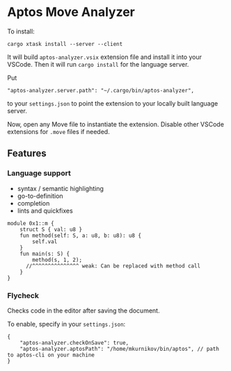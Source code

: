 # Aptos Move Analyzer 

To install:

```
cargo xtask install --server --client
```

It will build `aptos-analyzer.vsix` extension file and install it into your VSCode.
Then it will run `cargo install` for the language server.

Put

```
"aptos-analyzer.server.path": "~/.cargo/bin/aptos-analyzer",
```

to your `settings.json` to point the extension to your locally built language server.

Now, open any Move file to instantiate the extension. Disable other VSCode extensions for `.move` files if needed.

## Features

### Language support

* syntax / semantic highlighting
* go-to-definition
* completion
* lints and quickfixes
```
module 0x1::m {
    struct S { val: u8 }
    fun method(self: S, a: u8, b: u8): u8 {
        self.val
    }
    fun main(s: S) {
        method(s, 1, 2);
      //^^^^^^^^^^^^^^^ weak: Can be replaced with method call
    }
}
  ```

### Flycheck

Checks code in the editor after saving the document.

To enable, specify in your `settings.json`: 
```json5
{
    "aptos-analyzer.checkOnSave": true,
    "aptos-analyzer.aptosPath": "/home/mkurnikov/bin/aptos", // path to aptos-cli on your machine
}
```
